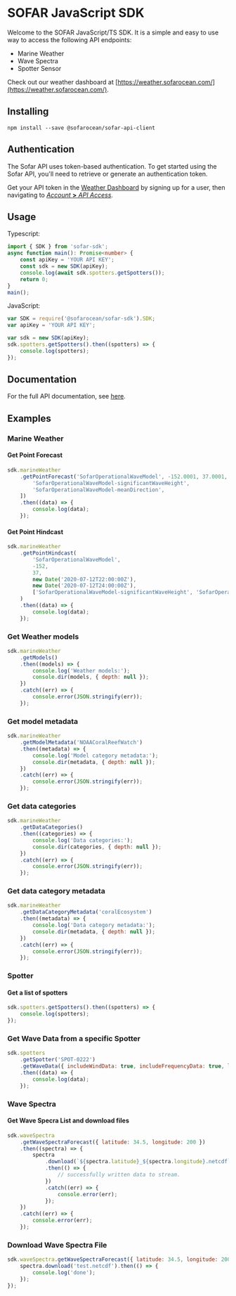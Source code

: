 # SOFAR JavaScript SDK

Welcome to the SOFAR JavaScript/TS SDK.
It is a simple and easy to use way to access the following API endpoints:

-   Marine Weather
-   Wave Spectra
-   Spotter Sensor

Check out our weather dashboard at [https://weather.sofarocean.com/](https://weather.sofarocean.com/).

## Installing

```
npm install --save @sofarocean/sofar-api-client
```

## Authentication

The Sofar API uses token-based authentication. To get started using the Sofar API, you'll need to retrieve or generate an authentication token.

Get your API token in the [Weather Dashboard](https://weather.sofarocean.com/) by signing up for a user, then navigating to [_Account_ **>** _API Access_](https://weather.sofarocean.com/admin/api-access).

## Usage

Typescript:

```ts
import { SDK } from 'sofar-sdk';
async function main(): Promise<number> {
    const apiKey = 'YOUR API KEY';
    const sdk = new SDK(apiKey);
    console.log(await sdk.spotters.getSpotters());
    return 0;
}
main();
```

JavaScript:

```js
var SDK = require('@sofarocean/sofar-sdk').SDK;
var apiKey = 'YOUR API KEY';

var sdk = new SDK(apiKey);
sdk.spotters.getSpotters().then((spotters) => {
    console.log(spotters);
});
```

## Documentation

For the full API documentation, see [here](https://sofarocean.github.io/sofar-api-client-js/).

## Examples

### Marine Weather

#### Get Point Forecast

```js
sdk.marineWeather
    .getPointForecast('SofarOperationalWaveModel', -152.0001, 37.0001, [
        'SofarOperationalWaveModel-significantWaveHeight',
        'SofarOperationalWaveModel-meanDirection',
    ])
    .then((data) => {
        console.log(data);
    });
```

#### Get Point Hindcast

```js
sdk.marineWeather
    .getPointHindcast(
        'SofarOperationalWaveModel',
        -152,
        37,
        new Date('2020-07-12T22:00:00Z'),
        new Date('2020-07-12T24:00:00Z'),
        ['SofarOperationalWaveModel-significantWaveHeight', 'SofarOperationalWaveModel-meanDirection'],
    )
    .then((data) => {
        console.log(data);
    });
```

### Get Weather models

```js
sdk.marineWeather
    .getModels()
    .then((models) => {
        console.log('Weather models:');
        console.dir(models, { depth: null });
    })
    .catch((err) => {
        console.error(JSON.stringify(err));
    });
```

### Get model metadata

```js
sdk.marineWeather
    .getModelMetadata('NOAACoralReefWatch')
    .then((metadata) => {
        console.log('Model category metadata:');
        console.dir(metadata, { depth: null });
    })
    .catch((err) => {
        console.error(JSON.stringify(err));
    });
```

### Get data categories

```js
sdk.marineWeather
    .getDataCategories()
    .then((categories) => {
        console.log('Data categories:');
        console.dir(categories, { depth: null });
    })
    .catch((err) => {
        console.error(JSON.stringify(err));
    });
```

### Get data category metadata

```js
sdk.marineWeather
    .getDataCategoryMetadata('coralEcosystem')
    .then((metadata) => {
        console.log('Data category metadata:');
        console.dir(metadata, { depth: null });
    })
    .catch((err) => {
        console.error(JSON.stringify(err));
    });
```

### Spotter

#### Get a list of spotters

```js
sdk.spotters.getSpotters().then((spotters) => {
    console.log(spotters);
});
```

### Get Wave Data from a specific Spotter

```js
sdk.spotters
    .getSpotter('SPOT-0222')
    .getWaveData({ includeWindData: true, includeFrequencyData: true, limit: 1 })
    .then((data) => {
        console.log(data);
    });
```

### Wave Spectra

#### Get Wave Specra List and download files

```js
sdk.waveSpectra
    .getWaveSpectraForecast({ latitude: 34.5, longitude: 200 })
    .then((spectra) => {
        spectra
            .download(`${spectra.latitude}_${spectra.longitude}.netcdf`)
            .then(() => {
                // successfully written data to stream.
            })
            .catch((err) => {
                console.error(err);
            });
    })
    .catch((err) => {
        console.error(err);
    });
```

### Download Wave Spectra File

```js
sdk.waveSpectra.getWaveSpectraForecast({ latitude: 34.5, longitude: 200 }).then((spectra) => {
    spectra.download('test.netcdf').then(() => {
        console.log('done');
    });
});
```
